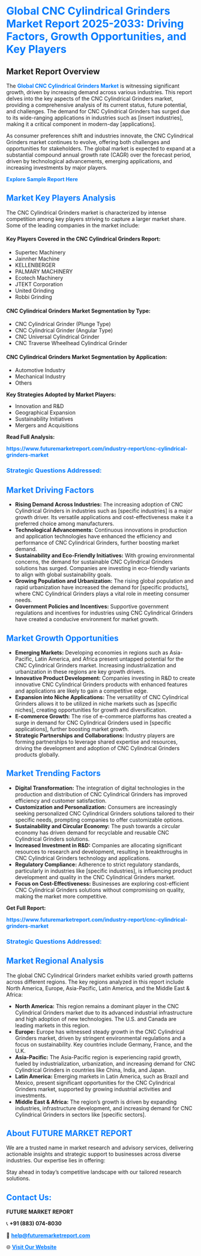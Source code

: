 <h1 style="color: #007BFF;">Global CNC Cylindrical Grinders Market Report 2025-2033: Driving Factors, Growth Opportunities, and Key Players</h1>

<section id="overview">
<h2>Market Report Overview</h2>
<p>The <a href="https://www.futuremarketreport.com/industry-report/cnc-cylindrical-grinders-market" style="color: #007BFF; text-decoration: none;"><strong>Global CNC Cylindrical Grinders Market</strong></a> is witnessing significant growth, driven by increasing demand across various industries. This report delves into the key aspects of the CNC Cylindrical Grinders market, providing a comprehensive analysis of its current status, future potential, and challenges. The demand for CNC Cylindrical Grinders has surged due to its wide-ranging applications in industries such as [insert industries], making it a critical component in modern-day [applications].</p>
<p>As consumer preferences shift and industries innovate, the CNC Cylindrical Grinders market continues to evolve, offering both challenges and opportunities for stakeholders. The global market is expected to expand at a substantial compound annual growth rate (CAGR) over the forecast period, driven by technological advancements, emerging applications, and increasing investments by major players.</p>
</section>

<section id="overview">
<p><a href="https://www.futuremarketreport.com/request-sample/reportId=82969" style="color: #007BFF; text-decoration: none;"><strong>Explore Sample Report Here</strong></a></p>
</section>

<section id="key-players">
<h2 style="color: #007BFF;">Market Key Players Analysis</h2>
<p>The CNC Cylindrical Grinders market is characterized by intense competition among key players striving to capture a larger market share. Some of the leading companies in the market include:</p>
<h4>Key Players Covered in the CNC Cylindrical Grinders Report:</h4>
<ul><li>Supertec Machinery</li><li>Jainnher Machine</li><li>KELLENBERGER</li><li>PALMARY MACHINERY</li><li>Ecotech Machinery</li><li>JTEKT Corporation</li><li>United Grinding</li><li>Robbi Grinding</li></ul>
<h4>CNC Cylindrical Grinders Market Segmentation by Type:</h4>
<ul><li>CNC Cylindrical Grinder (Plunge Type)</li><li>CNC Cylindrical Grinder (Angular Type)</li><li>CNC Universal Cylindrical Grinder</li><li>CNC Traverse Wheelhead Cylindrical Grinder</li></ul>

<h4>CNC Cylindrical Grinders Market Segmentation by Application:</h4>
<ul><li>Automotive Industry</li><li>Mechanical Industry</li><li>Others</li></ul>
<p><strong>Key Strategies Adopted by Market Players:</strong></p>
<ul>
<li>Innovation and R&D</li>
<li>Geographical Expansion</li>
<li>Sustainability Initiatives</li>
<li>Mergers and Acquisitions</li>
</ul>
</section>

<section>
<p><strong>Read Full Analysis: </strong></p><a href="https://www.futuremarketreport.com/industry-report/cnc-cylindrical-grinders-market" style="color: #007BFF; text-decoration: none;"><strong>https://www.futuremarketreport.com/industry-report/cnc-cylindrical-grinders-market</strong></a>
<h3 style="color: #007BFF;">Strategic Questions Addressed:</h3>
</section>

<section id="driving-factors">
<h2 style="color: #007BFF;">Market Driving Factors</h2>
<ul>
<li><strong>Rising Demand Across Industries:</strong> The increasing adoption of CNC Cylindrical Grinders in industries such as [specific industries] is a major growth driver. Its versatile applications and cost-effectiveness make it a preferred choice among manufacturers.</li>
<li><strong>Technological Advancements:</strong> Continuous innovations in production and application technologies have enhanced the efficiency and performance of CNC Cylindrical Grinders, further boosting market demand.</li>
<li><strong>Sustainability and Eco-Friendly Initiatives:</strong> With growing environmental concerns, the demand for sustainable CNC Cylindrical Grinders solutions has surged. Companies are investing in eco-friendly variants to align with global sustainability goals.</li>
<li><strong>Growing Population and Urbanization:</strong> The rising global population and rapid urbanization have increased the demand for [specific products], where CNC Cylindrical Grinders plays a vital role in meeting consumer needs.</li>
<li><strong>Government Policies and Incentives:</strong> Supportive government regulations and incentives for industries using CNC Cylindrical Grinders have created a conducive environment for market growth.</li>
</ul>
</section>

<section id="growth-opportunities">
<h2 style="color: #007BFF;">Market Growth Opportunities</h2>
<ul>
<li><strong>Emerging Markets:</strong> Developing economies in regions such as Asia-Pacific, Latin America, and Africa present untapped potential for the CNC Cylindrical Grinders market. Increasing industrialization and urbanization in these regions are key growth drivers.</li>
<li><strong>Innovative Product Development:</strong> Companies investing in R&D to create innovative CNC Cylindrical Grinders products with enhanced features and applications are likely to gain a competitive edge.</li>
<li><strong>Expansion into Niche Applications:</strong> The versatility of CNC Cylindrical Grinders allows it to be utilized in niche markets such as [specific niches], creating opportunities for growth and diversification.</li>
<li><strong>E-commerce Growth:</strong> The rise of e-commerce platforms has created a surge in demand for CNC Cylindrical Grinders used in [specific applications], further boosting market growth.</li>
<li><strong>Strategic Partnerships and Collaborations:</strong> Industry players are forming partnerships to leverage shared expertise and resources, driving the development and adoption of CNC Cylindrical Grinders products globally.</li>
</ul>
</section>

<section id="trending-factors">
<h2 style="color: #007BFF;">Market Trending Factors</h2>
<ul>
<li><strong>Digital Transformation:</strong> The integration of digital technologies in the production and distribution of CNC Cylindrical Grinders has improved efficiency and customer satisfaction.</li>
<li><strong>Customization and Personalization:</strong> Consumers are increasingly seeking personalized CNC Cylindrical Grinders solutions tailored to their specific needs, prompting companies to offer customizable options.</li>
<li><strong>Sustainability and Circular Economy:</strong> The push towards a circular economy has driven demand for recyclable and reusable CNC Cylindrical Grinders solutions.</li>
<li><strong>Increased Investment in R&D:</strong> Companies are allocating significant resources to research and development, resulting in breakthroughs in CNC Cylindrical Grinders technology and applications.</li>
<li><strong>Regulatory Compliance:</strong> Adherence to strict regulatory standards, particularly in industries like [specific industries], is influencing product development and quality in the CNC Cylindrical Grinders market.</li>
<li><strong>Focus on Cost-Effectiveness:</strong> Businesses are exploring cost-efficient CNC Cylindrical Grinders solutions without compromising on quality, making the market more competitive.</li>
</ul>
</section>

<section>
<p><strong>Get Full Report: </strong></p><a href="https://www.futuremarketreport.com/industry-report/cnc-cylindrical-grinders-market" style="color: #007BFF; text-decoration: none;"><strong>https://www.futuremarketreport.com/industry-report/cnc-cylindrical-grinders-market</strong></a>
<h3 style="color: #007BFF;">Strategic Questions Addressed:</h3>
</section>


<section id="regional-analysis">
<h2 style="color: #007BFF;">Market Regional Analysis</h2>
<p>The global CNC Cylindrical Grinders market exhibits varied growth patterns across different regions. The key regions analyzed in this report include North America, Europe, Asia-Pacific, Latin America, and the Middle East & Africa:</p>
<ul>
<li><strong>North America:</strong> This region remains a dominant player in the CNC Cylindrical Grinders market due to its advanced industrial infrastructure and high adoption of new technologies. The U.S. and Canada are leading markets in this region.</li>
<li><strong>Europe:</strong> Europe has witnessed steady growth in the CNC Cylindrical Grinders market, driven by stringent environmental regulations and a focus on sustainability. Key countries include Germany, France, and the U.K.</li>
<li><strong>Asia-Pacific:</strong> The Asia-Pacific region is experiencing rapid growth, fueled by industrialization, urbanization, and increasing demand for CNC Cylindrical Grinders in countries like China, India, and Japan.</li>
<li><strong>Latin America:</strong> Emerging markets in Latin America, such as Brazil and Mexico, present significant opportunities for the CNC Cylindrical Grinders market, supported by growing industrial activities and investments.</li>
<li><strong>Middle East & Africa:</strong> The region’s growth is driven by expanding industries, infrastructure development, and increasing demand for CNC Cylindrical Grinders in sectors like [specific sectors].</li>
</ul>
</section>

<footer>
<h2 style="color: #007BFF;">About FUTURE MARKET REPORT</h2>
<p>We are a trusted name in market research and advisory services, delivering actionable insights and strategic support to businesses across diverse industries. Our expertise lies in offering:</p>

<p>Stay ahead in today’s competitive landscape with our tailored research solutions.</p>

<h2 style="color: #007BFF;">Contact Us:</h2>
<p><strong>FUTURE MARKET REPORT</strong></p>
<p>📞 <strong>+91 (883) 074-8030</strong></p>
<p>📧 <strong><a href="mailto:help@futuremarketreport.com" style="color: #007BFF;">help@futuremarketreport.com</a></strong></p>
<p>🌐 <strong><a href="https://www.futuremarketreport.com/" style="color: #007BFF;">Visit Our Website</a></strong></p>
</footer>